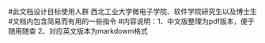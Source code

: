 #此文档设计目标使用人群
西北工业大学微电子学院、软件学院研究生以及博士生
#文档内包含简易而有用的一些指令
#内容说明：1、中文版整理为pdf版本，便于随用随查
          2、对应英文版本为markdowm格式
